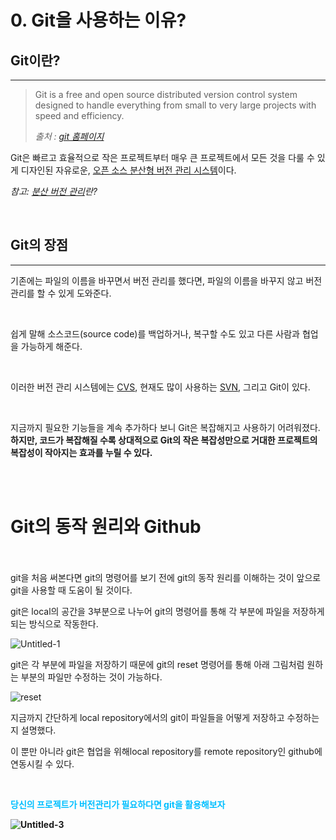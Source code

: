 # 0. Git을 사용하는 이유?

## Git이란?
---

> Git is a free and open source distributed version control system designed to handle everything from small to very large projects with speed and efficiency.
> 
> _출처 : [git 홈페이지](https://git-scm.com)_

Git은 빠르고 효율적으로 작은 프로젝트부터 매우 큰 프로젝트에서 모든 것을 다룰 수 있게 디자인된 자유로운, <u>오픈 소스 분산형 버전 관리 시스템</u>이다.

_참고: [분산 버전 관리](https://ko.wikipedia.org/wiki/%EB%B6%84%EC%82%B0_%EB%B2%84%EC%A0%84_%EA%B4%80%EB%A6%AC)란?_

<br>

## Git의 장점

---


기존에는 파일의 이름을 바꾸면서 버전 관리를 했다면, 파일의 이름을 바꾸지 않고 버전 관리를 할 수 있게 도와준다.

<br>

쉽게 말해 소스코드(source code)를 백업하거나, 복구할 수도 있고 다른 사람과 협업을 가능하게 해준다.

<br>

이러한 버전 관리 시스템에는 [CVS](https://ko.wikipedia.org/wiki/CVS), 현재도 많이 사용하는 [SVN](https://ko.wikipedia.org/wiki/%EC%95%84%ED%8C%8C%EC%B9%98_%EC%84%9C%EB%B8%8C%EB%B2%84%EC%A0%84), 그리고 Git이 있다.

<br>

지금까지 필요한 기능들을 계속 추가하다 보니 Git은 복잡해지고 사용하기 어려워졌다. **하지만, 코드가 복잡해질 수록 상대적으로 Git의 작은 복잡성만으로 거대한 프로젝트의 복잡성이 작아지는 효과를 누릴 수 있다.**


<br>
<br>

# Git의 동작 원리와 Github

<br>
<br>
git을 처음 써본다면 git의 명령어를 보기 전에 git의 동작 원리를 이해하는 것이 앞으로 git을 사용할 때 도움이 될 것이다.

<br>

git은 local의 공간을 3부분으로 나누어 git의 명령어를 통해 각 부분에 파일을 저장하게 되는 방식으로 작동한다.

![Untitled-1](https://user-images.githubusercontent.com/91049030/206640647-9232e1e5-13b5-4d14-95b9-8f1dc9139f2e.jpg)

git은 각 부분에 파일을 저장하기 때문에 git의 reset 명령어를 통해 아래 그림처럼 원하는 부분의 파일만 수정하는 것이 가능하다.



![reset](https://user-images.githubusercontent.com/91049030/206640868-bd11e763-b61f-4d2d-bb89-47be2dd8562e.jpg)

지금까지 간단하게 local repository에서의 git이 파일들을 어떻게 저장하고 수정하는 지 설명했다.

이 뿐만 아니라 git은 협업을 위해local repository를 remote repository인 github에 연동시킬 수 있다.

<br>

<span style='color:deepskyblue'><B>당신의 프로젝트가 버전관리가 필요하다면 git을 활용해보자<B></span>


![Untitled-3](https://user-images.githubusercontent.com/91049030/206655919-b67077c1-dbb4-4aa8-9fe1-a5d34c838ddd.jpg)
